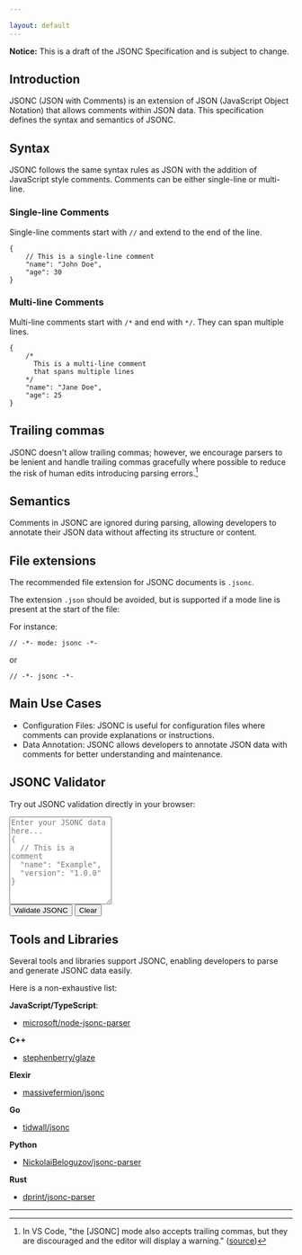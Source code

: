 ```yaml
---

layout: default
---
```


**Notice:** This is a draft of the JSONC Specification and is subject to change.

## Introduction

JSONC (JSON with Comments) is an extension of JSON (JavaScript Object Notation) that allows comments within JSON data. This specification defines the syntax and semantics of JSONC.

## Syntax

JSONC follows the same syntax rules as JSON with the addition of JavaScript style comments. Comments can be either single-line or multi-line.

### Single-line Comments

Single-line comments start with `//` and extend to the end of the line.

```jsonc
{
    // This is a single-line comment
    "name": "John Doe",
    "age": 30
}
```

### Multi-line Comments

Multi-line comments start with `/*` and end with `*/`. They can span multiple lines.

```jsonc
{
    /*
      This is a multi-line comment
      that spans multiple lines
    */
    "name": "Jane Doe",
    "age": 25
}
```

## Trailing commas

JSONC doesn't allow trailing commas; however, we encourage parsers to be lenient and handle trailing commas gracefully where possible to reduce the risk of human edits introducing parsing errors.[^1]

## Semantics

Comments in JSONC are ignored during parsing, allowing developers to annotate their JSON data without affecting its structure or content.

## File extensions

The recommended file extension for JSONC documents is `.jsonc`.

The extension `.json` should be avoided, but is supported if a mode line is present at the start of the file:

For instance:
```jsonc
// -*- mode: jsonc -*-
```
or
```jsonc
// -*- jsonc -*-
```

## Main Use Cases

- Configuration Files: JSONC is useful for configuration files where comments can provide explanations or instructions.
- Data Annotation: JSONC allows developers to annotate JSON data with comments for better understanding and maintenance.

## JSONC Validator

Try out JSONC validation directly in your browser:

<div class="jsonc-validator">
  <textarea id="jsonc-input" placeholder="Enter your JSONC data here...
{
  // This is a comment
  &quot;name&quot;: &quot;Example&quot;,
  &quot;version&quot;: &quot;1.0.0&quot;
}" rows="10"></textarea>
  
  <div class="validator-controls">
    <button id="validate-btn" onclick="validateJSONC()">Validate JSONC</button>
    <button id="clear-btn" onclick="clearValidator()">Clear</button>
  </div>
  
  <div id="validation-result" class="validation-result"></div>
</div>

<script src="https://unpkg.com/jsonc-parser@3.2.0/lib/umd/main.js"></script>
<script>
function validateJSONC() {
  const input = document.getElementById('jsonc-input');
  const result = document.getElementById('validation-result');
  const validateBtn = document.getElementById('validate-btn');
  
  const jsoncText = input.value.trim();
  
  if (!jsoncText) {
    result.innerHTML = '<div class="error">Please enter some JSONC data to validate.</div>';
    return;
  }
  
  validateBtn.textContent = 'Validating...';
  validateBtn.disabled = true;
  
  try {
    // Parse the JSONC using microsoft/node-jsonc-parser
    const parseErrors = [];
    const parsed = jsoncParser.parse(jsoncText, parseErrors);
    
    if (parseErrors.length > 0) {
      let errorMessages = parseErrors.map(error => {
        const line = jsoncText.substring(0, error.offset).split('\n').length;
        const column = error.offset - jsoncText.lastIndexOf('\n', error.offset - 1);
        return `Line ${line}, Column ${column}: ${getErrorMessage(error.error)}`;
      }).join('<br>');
      
      result.innerHTML = `<div class="error">
        <strong>❌ Invalid JSONC</strong><br>
        ${errorMessages}
      </div>`;
    } else {
      const jsonString = JSON.stringify(parsed, null, 2);
      result.innerHTML = `<div class="success">
        <strong>✅ Valid JSONC!</strong><br>
        Successfully parsed ${Object.keys(parsed || {}).length} top-level properties.
        <details>
          <summary>Parsed JSON (click to expand)</summary>
          <pre><code>${escapeHtml(jsonString)}</code></pre>
        </details>
      </div>`;
    }
  } catch (error) {
    result.innerHTML = `<div class="error">
      <strong>❌ Parsing Error</strong><br>
      ${escapeHtml(error.message)}
    </div>`;
  }
  
  validateBtn.textContent = 'Validate JSONC';
  validateBtn.disabled = false;
}

function clearValidator() {
  document.getElementById('jsonc-input').value = '';
  document.getElementById('validation-result').innerHTML = '';
}

function getErrorMessage(errorCode) {
  const errorMessages = {
    1: 'Invalid symbol',
    2: 'Invalid number',
    3: 'Invalid string',
    4: 'Invalid character',
    5: 'Unexpected end of comment',
    6: 'Unexpected end of string',
    7: 'Unexpected end of number',
    8: 'Invalid character in string escape sequence',
    9: 'Invalid Unicode escape sequence',
    10: 'Invalid escape character',
    11: 'Unexpected end of file',
    12: 'Property name expected',
    13: 'Value expected',
    14: 'Colon expected',
    15: 'Comma expected',
    16: 'Closing bracket expected',
    17: 'Closing brace expected'
  };
  return errorMessages[errorCode] || `Error code ${errorCode}`;
}

function escapeHtml(text) {
  const div = document.createElement('div');
  div.textContent = text;
  return div.innerHTML;
}
</script>

## Tools and Libraries
Several tools and libraries support JSONC, enabling developers to parse and generate JSONC data easily.

Here is a non-exhaustive list:

**JavaScript/TypeScript**:
- [microsoft/node-jsonc-parser](https://github.com/microsoft/node-jsonc-parser)

**C++**
- [stephenberry/glaze](https://github.com/stephenberry/glaze)

**Elexir**
- [massivefermion/jsonc](https://github.com/massivefermion/jsonc)

**Go**
- [tidwall/jsonc](https://github.com/tidwall/jsonc)

**Python**
- [NickolaiBeloguzov/jsonc-parser](https://github.com/NickolaiBeloguzov/jsonc-parser)

**Rust**
- [dprint/jsonc-parser](https://github.com/dprint/jsonc-parser)

---

[^1]: In VS Code, "the [JSONC] mode also accepts trailing commas, but they are discouraged and the editor will display a warning." ([source](https://code.visualstudio.com/docs/languages/json#_json-with-comments))



